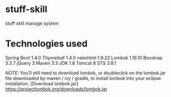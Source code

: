 # stuff-skill
stuff skill manage system

# Technologies used
  Spring Boot 1.4.0
  Thymeleaf 1.4.0
  nekohtml 1.9.22
  Lombok 1.16.10
  Boostrap 3.3.7
  jQuery 3
  Maven 3.3
  JDK 1.8
  Tomcat 8
  STS 3.8.1

*NOTE:* You'll still need to download lombok, or doubleclick on the lombok.jar file downloaded by maven / ivy / gradle, to install lombok into your eclipse installation.
[Download lombok.jar] https://projectlombok.org/downloads/lombok.jar
